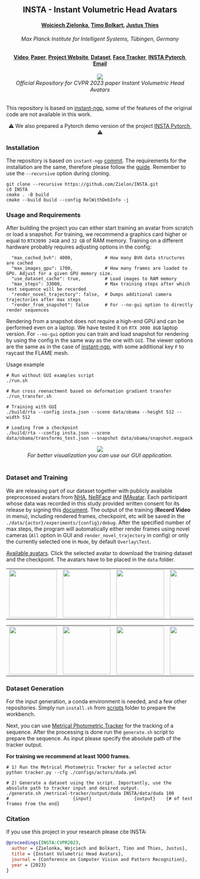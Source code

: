 <h2 align="center"><b>INSTA - Instant Volumetric Head Avatars</b></h2>

<h4 align="center"><b><a href="https://zielon.github.io/" target="_blank">Wojciech Zielonka</a>, <a href="https://sites.google.com/site/bolkartt/" target="_blank">Timo Bolkart</a>, <a href="https://justusthies.github.io/" target="_blank">Justus Thies</a></b></h4>

<h6 align="center"><i>Max Planck Institute for Intelligent Systems, Tübingen, Germany</i></h6>

<h4 align="center">
<a href="https://youtu.be/HOgaeWTih7Q" target="_blank">Video&nbsp</a>
<a href="https://arxiv.org/pdf/2211.12499v2.pdf" target="_blank">Paper&nbsp</a>
<a href="https://zielon.github.io/insta/" target="_blank">Project Website&nbsp</a>
<a href="https://keeper.mpdl.mpg.de/d/5ea4d2c300e9444a8b0b/" target="_blank"><b>Dataset&nbsp</b></a>
<a href="https://github.com/Zielon/metrical-tracker" target="_blank">Face Tracker&nbsp</a>
<a href="https://github.com/Zielon/INSTA-pytorch" target="_blank">INSTA Pytorch&nbsp</a>
<a href="mailto:&#105;&#110;&#115;&#116;&#97;&#64;&#116;&#117;&#101;&#46;&#109;&#112;&#103;&#46;&#100;&#101;">Email</a>
</h4>

<div align="center"> 
<img src="documents/faces.gif">
<br>
<i style="font-size: 1.05em;">Official Repository for CVPR 2023 paper Instant Volumetric Head Avatars</i>
</div>
<br>

This repository is based on [instant-ngp](https://github.com/NVlabs/instant-ngp), some of the features of the original code are not available in this work.

<div align="center"> 
&#x26A0 We also prepared a Pytorch demo version of the project <a href="https://github.com/Zielon/INSTA-pytorch" target="_blank">INSTA Pytorch&nbsp</a> &#x26A0
</div>

### Installation

The repository is based on `instant-ngp` [commit](https://github.com/NVlabs/instant-ngp/tree/e7631da9fca9d0f3467f826fccd7a5849b3f6309). The requirements for the installation are the same, therefore please follow the [guide](https://github.com/NVlabs/instant-ngp#building-instant-ngp-windows--linux).
Remember to use the `--recursive` option during cloning.

```shell
git clone --recursive https://github.com/Zielon/INSTA.git
cd INSTA
cmake . -B build
cmake --build build --config RelWithDebInfo -j
```

### Usage and Requirements

After building the project you can either start training an avatar from scratch or load a snapshot. For training, we recommend a graphics card higher or equal to `RTX3090 24GB` and `32 GB` of RAM memory. Training on a different hardware probably requires adjusting options in the config:
```shell
  "max_cached_bvh": 4000,            # How many BVH data structures are cached
  "max_images_gpu": 1700,            # How many frames are loaded to GPU. Adjust for a given GPU memory size.
  "use_dataset_cache": true,         # Load images to RAM memory
  "max_steps": 33000,                # Max training steps after which test sequence will be recorded
  "render_novel_trajectory": false,  # Dumps additional camera trajectories after max steps
  "render_from_snapshot": false      # For --no-gui option to directly render sequences
```
Rendering from a snapshot does not require a high-end GPU and can be performed even on a laptop. We have tested it on `RTX 3080 8GB` laptop version. For `--no-gui` option you can train and load snapshot for rendering by using the config in the same way as the one with `GUI`.
The viewer options are the same as in the case of [instant-ngp](https://github.com/NVlabs/instant-ngp#keyboard-shortcuts-and-recommended-controls), with some additional key `F` to raycast the FLAME mesh.

Usage example

```shell
# Run without GUI examples script
./run.sh

# Run cross reenactment based on deformation gradient transfer
./run_transfer.sh

# Training with GUI
./build/rta --config insta.json --scene data/obama --height 512 --width 512

# Loading from a checkpoint
./build/rta --config insta.json --scene data/obama/transforms_test.json --snapshot data/obama/snapshot.msgpack
```

<div align="center"> 
<img src="documents/insta.gif">
<br>
<i style="font-size: 1.05em;">For better visualization you can use our GUI application.</i>
</div>
<br>

### Dataset and Training

We are releasing part of our dataset together with publicly available preprocessed avatars from [NHA](https://github.com/philgras/neural-head-avatars), [NeRFace](https://github.com/gafniguy/4D-Facial-Avatars) and [IMAvatar](https://github.com/zhengyuf/IMavatar). Each participant whose data was recorded in this study provided written consent for its release by signing this [document](./documents/Consent_general_english_ncs_video.pdf).
The output of the training (**Record Video** in menu), including rendered frames, checkpoint, etc will be saved in the `./data/{actor}/experiments/{config}/debug`.
After the specified number of max steps, the program will automatically either render frames using novel cameras (`All` option in GUI and `render_novel_trajectory` in config) or only the currently selected one in `Mode`, by default `Overlay\Test`.

[Available avatars](https://drive.google.com/drive/folders/1LsVvr7PPwGlyK0qiTuDVUz4ihreHJgut?usp=sharing). Click the selected avatar to download the training dataset and the checkpoint. The avatars have to be placed in the `data` folder.
<div align="center" dis>
    <table class="images" width="100%"  style="border:0px solid white; width:100%;">
        <tr style="border: 0px;">
            <td style="border: 0px;"><a href="https://drive.google.com/file/d/1fUs_TkPE5dxuostXafBPIOnoGBGWMWdr/view?usp=sharing"><img src="documents/gifs/justin.gif" height="128" width="128"></a></td>
            <td style="border: 0px;"><a href="https://drive.google.com/file/d/1OVMab86QiGJsXFK90owZ-Pnv1kxPn83v/view?usp=sharing"><img src="documents/gifs/nf_03.gif" height="128" width="128"></a></td>
            <td style="border: 0px;"><a href="https://drive.google.com/file/d/1egl1Rg6b75T3hiuxFlkNZGfW745Fo0SZ/view?usp=sharing"><img src="documents/gifs/nf_01.gif" height="128" width="128"></a></td>
            <td style="border: 0px;"><a href="https://drive.google.com/file/d/1RFsuzjfuZvUvhE2rrR-et41s7-6ZTRt0/view?usp=sharing"><img src="documents/gifs/marcel.gif" height="128" width="128"></a></td>
            <td style="border: 0px;"><a href="https://drive.google.com/file/d/1xHiDH_B2Qv0a5wgrieD1WmoxBnOfuw9u/view?usp=sharing"><img src="documents/gifs/biden.gif" height="128" width="128"></a></td>
        </tr>
    </table>
    <table class="images" width="100%"  style="border:0px solid white; width:100%;">
        <tr style="border: 0px;">
            <td style="border: 0px;"><a href="https://drive.google.com/file/d/19clpdq6eQ4kcD9ndjrANu8q0iW774LYR/view?usp=sharing"><img src="documents/gifs/obama.gif" height="128" width="128"></a></td>
            <td style="border: 0px;"><a href="https://drive.google.com/file/d/1e3gMUcozIzC3ZOmjl8dA3hfQdYRpu2e-/view?usp=sharing"><img src="documents/gifs/wojtek_1.gif" height="128" width="128"></a></td>
            <td style="border: 0px;"><a href="https://drive.google.com/file/d/1a9z8C7HueAFzExQL-C1SQu9EHdJApxdY/view?usp=sharing"><img src="documents/gifs/malte_1.gif" height="128" width="128"></a></td>
            <td style="border: 0px;"><a href="https://drive.google.com/file/d/1hq0O5yF1jQAIOF8eMgbAjD3ZlIM5Tv9Y/view?usp=sharing"><img src="documents/gifs/bala.gif" height="128" width="128"></a></td>
            <td style="border: 0px;"><a href="https://drive.google.com/file/d/1ttoQfGfa3eRETc1uxLo4unjvxOiRzcCY/view?usp=sharing"><img src="documents/gifs/person_0004.gif" height="128" width="128"></a></td>
        </tr>
    </table>
</div>

### Dataset Generation

For the input generation, a conda environment is needed, and a few other repositories. Simply run `install.sh` from [scripts](https://github.com/Zielon/INSTA/tree/master/scripts) folder to prepare the workbench.

Next, you can use [Metrical Photometric Tracker](https://github.com/Zielon/metrical-tracker) for the tracking of a sequence. After the processing is done run the `generate.sh` script to prepare the sequence. As input please specify the absolute path of the tracker output.

**For training we recommend at least 1000 frames.**

```shell
# 1) Run the Metrical Photometric Tracker for a selected actor
python tracker.py --cfg ./configs/actors/duda.yml

# 2) Generate a dataset using the script. Importantly, use the absolute path to tracker input and desired output.
./generate.sh /metrical-tracker/output/duda INSTA/data/duda 100
#                        {input}                {output}    {# of test frames from the end}
```

### Citation

If you use this project in your research please cite INSTA:

```bibtex
@proceedings{INSTA:CVPR2023,
  author = {Zielonka, Wojciech and Bolkart, Timo and Thies, Justus},
  title = {Instant Volumetric Head Avatars},
  journal = {Conference on Computer Vision and Pattern Recognition},
  year = {2023}
}
```
